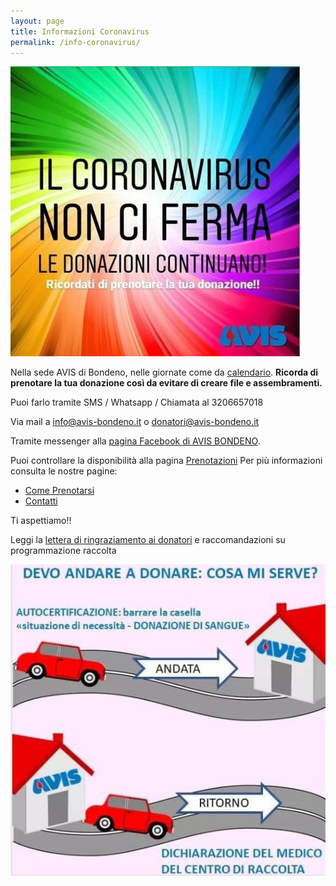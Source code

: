 ```yaml
---
layout: page
title: Informazioni Coronavirus
permalink: /info-coronavirus/
---
```


<div id="container">
<img src="/images/covid19-non-ci-ferma.jpg">
</div>

Nella sede AVIS di Bondeno, nelle giornate come da [calendario](/calendario/).
**Ricorda di prenotare la tua donazione così da evitare di creare file e assembramenti.**

Puoi farlo tramite SMS / Whatsapp / Chiamata al 3206657018

Via mail a info@avis-bondeno.it o donatori@avis-bondeno.it

Tramite messenger alla [pagina Facebook di AVIS BONDENO](https://www.facebook.com/avisbondeno/).

Puoi controllare la disponibilità alla pagina [Prenotazioni](/prenotazioni/)
Per più informazioni consulta le nostre pagine: 
* [Come Prenotarsi](/come-prenotarsi)
* [Contatti](/contatti)

Ti aspettiamo!!


Leggi la [lettera di ringraziamento ai donatori](/CIVIS-lettera-ringraziamento.pdf) e raccomandazioni su programmazione raccolta

<div id="container" style='position: center'>
<img src="/images/andare-a-donare.jpg">
</div>
